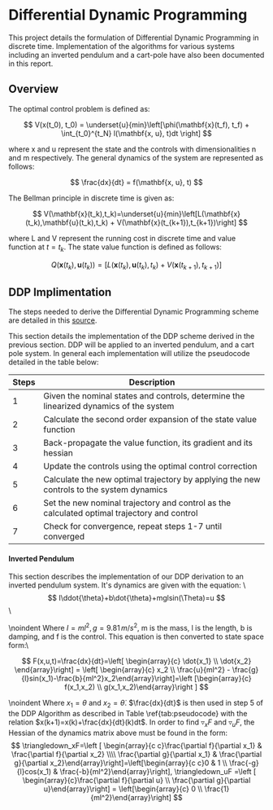 # Differential Dynamic Programming

This project details the formulation of Differential Dynamic Programming in discrete time. Implementation of the algorithms for various systems including an inverted pendulum and a cart-pole have also been documented in this report. 

## Overview

The optimal control problem is defined as: 

$$
    V(x(t_0), t_0) = \underset{u}{min}\left[\phi(\mathbf{x}(t_f), t_f) + \int_{t_0}^{t_N} l(\mathbf{x, u}, t)dt \right]
$$

where x and u represent the state and the controls with dimensionalities n and m respectively.  The general dynamics of the system are represented as follows: 

$$
    \frac{dx}{dt} = f(\mathbf{x, u}, t)
$$

The Bellman principle in discrete time is given as: 

$$
V(\mathbf{x}(t_k),t_k)=\underset{u}{min}\left[L(\mathbf{x}(t_k),\mathbf{u}(t_k),t_k) + V(\mathbf{x}(t_{k+1}),t_{k+1})\right]
$$

where L and V represent the running cost in discrete time and value function at $t= t_k$. The state value function is defined as follows: 

$$
Q(\mathbf{x}(t_k), \mathbf{u}(t_k)) =  \left[L(\mathbf{x}(t_k),\mathbf{u}(t_k),t_k) + V(\mathbf{x}(t_{k+1}),t_{k+1})\right]
$$

## DDP Implimentation
The steps needed to derive the Differential Dynamic Programming scheme are detailed in this [source](https://ieeexplore.ieee.org/document/5530971).

This section details the implementation of the DDP scheme derived in the previous section. DDP will be applied to an inverted pendulum, and a cart pole system. In general each implementation will utilize the  pseudocode detailed in the table below: 

| Steps | Description | 
| ----- | ----------- | 
| 1 | Given the nominal states and controls, determine the linearized dynamics of the system  |
| 2 | Calculate the second order expansion of the state value function|
| 3 | Back-propagate the value function, its gradient and its hessian |
| 4 |  Update the controls using the optimal control correction | 
| 5 | Calculate the new optimal trajectory by applying the new controls to the system dynamics | 
| 6 | Set the new nominal trajectory and control as the calculated optimal trajectory and control| 
| 7 | Check for convergence, repeat steps 1-7 until converged | 


#### Inverted Pendulum 
This section describes the implementation of our DDP derivation to an inverted pendulum system. It's dynamics are given with the equation: \\
$$
I\ddot{\theta}+b\dot{\theta}+mglsin(\Theta)=u
$$ \\

\noindent Where $I=ml^2,\,g=9.81\,m/s^2$, m is the mass, l is the length, b is damping, and f is the control. This equation is then converted to state space form:\\

$$
F(x,u,t)=\frac{dx}{dt}=\left[ \begin{array}{c} \dot{x_1} \\ \dot{x_2} \end{array}\right] = \left[ \begin{array}{c} x_2 \\ \frac{u}{ml^2} - \frac{g}{l}sin(x_1)-\frac{b}{ml^2}x_2\end{array}\right]=\left [\begin{array}{c} f(x_1,x_2) \\ g(x_1,x_2)\end{array}\right ]
$$

\noindent Where $x_1=\theta$ and $x_2=\dot{\theta}$. $\frac{dx}{dt}$ is then used in step 5 of the DDP Algorithm as described in Table \ref{tab:pseudocode} with the relation $x(k+1)=x(k)+\frac{dx}{dt}(k)dt$. In order to find $\triangledown_xF$ and $\triangledown_uF$, the Hessian of the dynamics matrix above must be found in the form:
$$
\triangledown_xF=\left [ \begin{array}{c c}\frac{\partial f}{\partial x_1} & \frac{\partial f}{\partial x_2} \\\\ \frac{\partial g}{\partial x_1} & \frac{\partial g}{\partial x_2}\end{array}\right]=\left[\begin{array}{c c}0 & 1 \\ \frac{-g}{l}cos(x_1) & \frac{-b}{ml^2}\end{array}\right], \triangledown_uF =\left [ \begin{array}{c}\frac{\partial f}{\partial u} \\ \frac{\partial g}{\partial u}\end{array}\right] = \left[\begin{array}{c} 0 \\ \frac{1}{ml^2}\end{array}\right]
$$

